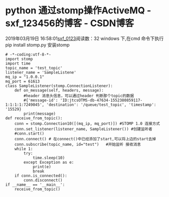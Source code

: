 # python 通过stomp操作ActiveMQ - sxf_123456的博客 - CSDN博客
2019年03月19日 16:58:01[sxf_0123](https://me.csdn.net/sxf_123456)阅读数：32
windows 下,在cmd 命令下执行 pip install stomp.py 安装stomp
```
# -*-coding:utf-8-*-
import stomp
import time
topic_name = 'test_topic'
listener_name = 'SampleListene'
mq_ip = "1.0.0.1"
mq_port = 61613
class SampleListener(stomp.ConnectionListener):
    def on_message(self, headers, message): 
        #header 消息头信息，可以通过header 判断那个topic的数据 
        #{'message-id': 'ID:jtcsOTMS-db-47634-1552380859117-1:1:1:1:7249045', 'destination': '/queue/test_topic', 'timestamp': '15529}
        print(message)
def receive_from_topic():
    conn = stomp.Connection10([(mq_ip, mq_port)]) #STOMP 1.0 连接方式
    conn.set_listener(listener_name, SampleListener()) #创建监听者
    #conn.start()
    conn.connect() # 在connect()中已经添加了start,可以将上边的start去掉
    conn.subscribe(topic_name, id="test")   #开始监听 接收消息
    while 1:
        try:
            time.sleep(10)
        except Exception as e:
            print(e)
            break
    if conn.is_connected():
        conn.disconnect()
if __name__ == '__main__':
    receive_from_topic()
```
